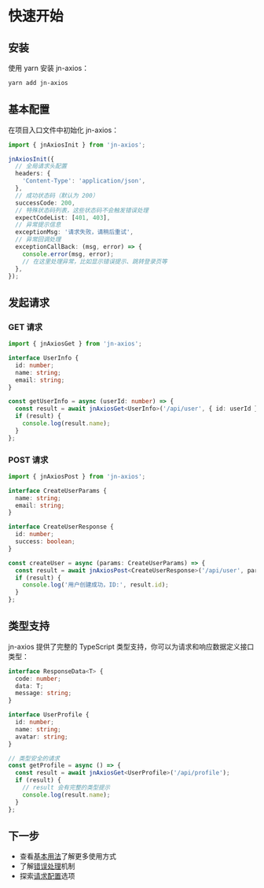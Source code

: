 # 快速开始

## 安装

使用 yarn 安装 jn-axios：

```bash
yarn add jn-axios
```

## 基本配置

在项目入口文件中初始化 jn-axios：

```typescript
import { jnAxiosInit } from 'jn-axios';

jnAxiosInit({
  // 全局请求头配置
  headers: {
    'Content-Type': 'application/json',
  },
  // 成功状态码（默认为 200）
  successCode: 200,
  // 特殊状态码列表，这些状态码不会触发错误处理
  expectCodeList: [401, 403],
  // 异常提示信息
  exceptionMsg: '请求失败，请稍后重试',
  // 异常回调处理
  exceptionCallBack: (msg, error) => {
    console.error(msg, error);
    // 在这里处理异常，比如显示错误提示、跳转登录页等
  },
});
```

## 发起请求

### GET 请求

```typescript
import { jnAxiosGet } from 'jn-axios';

interface UserInfo {
  id: number;
  name: string;
  email: string;
}

const getUserInfo = async (userId: number) => {
  const result = await jnAxiosGet<UserInfo>('/api/user', { id: userId });
  if (result) {
    console.log(result.name);
  }
};
```

### POST 请求

```typescript
import { jnAxiosPost } from 'jn-axios';

interface CreateUserParams {
  name: string;
  email: string;
}

interface CreateUserResponse {
  id: number;
  success: boolean;
}

const createUser = async (params: CreateUserParams) => {
  const result = await jnAxiosPost<CreateUserResponse>('/api/user', params);
  if (result) {
    console.log('用户创建成功，ID:', result.id);
  }
};
```

## 类型支持

jn-axios 提供了完整的 TypeScript 类型支持，你可以为请求和响应数据定义接口类型：

```typescript
interface ResponseData<T> {
  code: number;
  data: T;
  message: string;
}

interface UserProfile {
  id: number;
  name: string;
  avatar: string;
}

// 类型安全的请求
const getProfile = async () => {
  const result = await jnAxiosGet<UserProfile>('/api/profile');
  if (result) {
    // result 会有完整的类型提示
    console.log(result.name);
  }
};
```

## 下一步

- 查看[基本用法](./basic-usage.md)了解更多使用方式
- 了解[错误处理](./error-handling.md)机制
- 探索[请求配置](./configuration.md)选项

